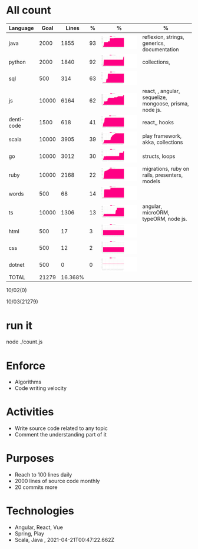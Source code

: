 # All count
|Language|Goal|Lines|%|%|%|
|----------|-------|-------|--------|--------|--------|
|java|2000|1855|93|![java](https://raw.githubusercontent.com/kapit4n/l-10000-dev/master/java.png)|reflexion, strings, generics, documentation|
|python|2000|1840|92|![python](https://raw.githubusercontent.com/kapit4n/l-10000-dev/master/python.png)|collections, |
|sql|500|314|63|![sql](https://raw.githubusercontent.com/kapit4n/l-10000-dev/master/sql.png)||
|js|10000|6164|62|![js](https://raw.githubusercontent.com/kapit4n/l-10000-dev/master/js.png)|react, , angular, sequelize, mongoose, prisma, node js.|
|denti-code|1500|618|41|![denti-code](https://raw.githubusercontent.com/kapit4n/l-10000-dev/master/denti-code.png)|react,, hooks|
|scala|10000|3905|39|![scala](https://raw.githubusercontent.com/kapit4n/l-10000-dev/master/scala.png)|play framework, akka, collections|
|go|10000|3012|30|![go](https://raw.githubusercontent.com/kapit4n/l-10000-dev/master/go.png)|structs, loops|
|ruby|10000|2168|22|![ruby](https://raw.githubusercontent.com/kapit4n/l-10000-dev/master/ruby.png)|migrations, ruby on rails, presenters, models|
|words|500|68|14|![words](https://raw.githubusercontent.com/kapit4n/l-10000-dev/master/words.png)||
|ts|10000|1306|13|![ts](https://raw.githubusercontent.com/kapit4n/l-10000-dev/master/ts.png)|angular, microORM, typeORM, node js.|
|html|500|17|3|![html](https://raw.githubusercontent.com/kapit4n/l-10000-dev/master/html.png)||
|css|500|12|2|![css](https://raw.githubusercontent.com/kapit4n/l-10000-dev/master/css.png)||
|dotnet|500|0|0|![dotnet](https://raw.githubusercontent.com/kapit4n/l-10000-dev/master/dotnet.png)||
|TOTAL|21279|16.368%|
10/02(0)

10/03(21279)


# run it
node ./count.js
    
# Enforce
* Algorithms
* Code writing velocity

# Activities
* Write source code related to any topic
* Comment the understanding part of it
    
# Purposes
* Reach to 100 lines daily
* 2000 lines of source code monthly
* 20 commits more

# Technologies
* Angular, React, Vue
* Spring, Play
* Scala, Java
, 2021-04-21T00:47:22.662Z

